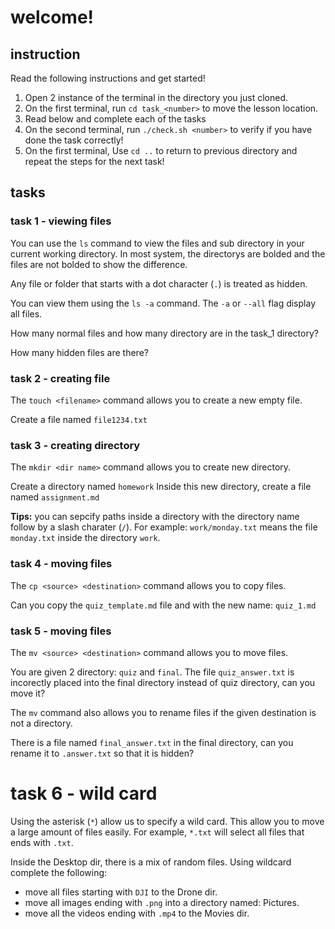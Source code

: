 # welcome!

## instruction
Read the following instructions and get started!
1. Open 2 instance of the terminal in the directory you just cloned. 
2. On the first terminal, run `cd task_<number>` to move the lesson location.
3. Read below and complete each of the tasks
4. On the second terminal, run `./check.sh <number>` to verify if you have done the task correctly!
5. On the first terminal, Use `cd ..` to return to previous directory and repeat the steps for the next task!

## tasks
### task 1 - viewing files
You can use the `ls` command to view the files and sub directory in your current working directory. In most system, the directorys are bolded and the files are not bolded to show the difference.

Any file or folder that starts with a dot character (`.`) is treated as hidden.

You can view them using the `ls -a` command. The `-a` or `--all` flag display all files.

How many normal files and how many directory are in the task\_1 directory?

How many hidden files are there?

### task 2 - creating file
The `touch <filename>` command allows you to create a new empty file.

Create a file named `file1234.txt`

### task 3 - creating directory
The `mkdir <dir name>` command allows you to create new directory.

Create a directory named `homework`
Inside this new directory, create a file named `assignment.md`

**Tips:** you can sepcify paths inside a directory with the directory name follow by a slash charater (`/`). For example: `work/monday.txt` means the file `monday.txt` inside the directory `work`.

### task 4 - moving files
The `cp <source> <destination>` command allows you to copy files.

Can you copy the `quiz_template.md` file and with the new name: `quiz_1.md`


### task 5 - moving files
The `mv <source> <destination>` command allows you to move files.

You are given 2 directory: `quiz` and `final`. The file `quiz_answer.txt` is incorectly placed into the final directory instead of quiz directory, can you move it?


The `mv` command also allows you to rename files if the given destination is not a directory.

There is a file named `final_answer.txt` in the final directory, can you rename it to `.answer.txt` so that it is hidden?

# task 6 - wild card
Using the asterisk (`*`) allow us to specify a wild card. This allow you to move a large amount of files easily. For example, `*.txt` will select all files that ends with `.txt`.

Inside the Desktop dir, there is a mix of random files. Using wildcard complete the following:
- move all files starting with `DJI` to the Drone dir.
- move all images ending with `.png` into a directory named: Pictures.
- move all the videos ending with `.mp4` to the Movies dir.
